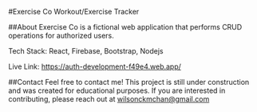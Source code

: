 #Exercise Co
Workout/Exercise Tracker

##About
Exercise Co is a fictional web application that performs CRUD operations for authorized users. 

Tech Stack: React, Firebase, Bootstrap, Nodejs

Live Link: https://auth-development-f49e4.web.app/

##Contact
Feel free to contact me! This project is still under construction and was created for educational purposes. If you are interested in contributing, please reach out at wilsonckmchan@gmail.com
